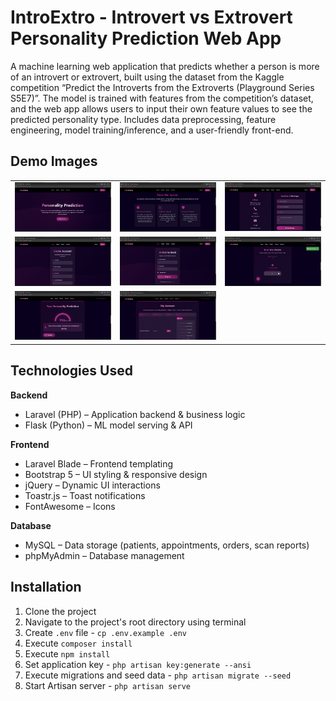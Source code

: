 # IntroExtro - Introvert vs Extrovert Personality Prediction Web App

A machine learning web application that predicts whether a person is more of an introvert or extrovert, built using the dataset from the Kaggle competition “Predict the Introverts from the Extroverts (Playground Series S5E7)”. The model is trained with features from the competition’s dataset, and the web app allows users to input their own feature values to see the predicted personality type. Includes data preprocessing, feature engineering, model training/inference, and a user-friendly front-end.

## Demo Images
<div align="center">
  <table>
    <tr>
      <td><img src="/Images/image1.png" width="300" alt="Home Page"></td>
      <td><img src="/Images/image2.png" width="300" alt="Home Page"></td>
      <td><img src="/Images/image3.png" width="300" alt="Home Page"></td>
    </tr>
        <tr>
      <td><img src="/Images/image4.png" width="300" alt="Home Page"></td>
      <td><img src="/Images/image5.png" width="300" alt="Home Page"></td>
      <td><img src="/Images/image6.png" width="300" alt="Home Page"></td>
    </tr>
      <tr>
      <td><img src="/Images/image7.png" width="300" alt="Home Page"></td>
      <td><img src="/Images/image8.png" width="300" alt="Home Page"></td>
   </tr>



  </table>
</div>

## Technologies Used

**Backend**
- Laravel (PHP) – Application backend & business logic
- Flask (Python) – ML model serving & API 

**Frontend**
- Laravel Blade – Frontend templating
- Bootstrap 5 – UI styling & responsive design
- jQuery – Dynamic UI interactions
- Toastr.js – Toast notifications
- FontAwesome – Icons

**Database**
- MySQL – Data storage (patients, appointments, orders, scan reports)  
- phpMyAdmin – Database management  

## Installation
1. Clone the project  
2. Navigate to the project's root directory using terminal  
3. Create `.env` file - `cp .env.example .env`  
4. Execute `composer install`  
5. Execute `npm install`  
6. Set application key - `php artisan key:generate --ansi`  
7. Execute migrations and seed data - `php artisan migrate --seed`  
8. Start Artisan server - `php artisan serve`  
